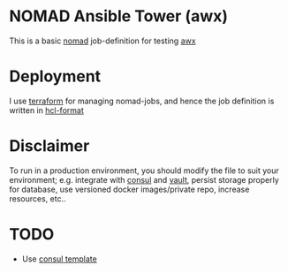 # NOMAD Ansible Tower (awx)
This is a basic [nomad](https://www.nomadproject.io/) job-definition for testing [awx](https://github.com/ansible/awx)

# Deployment
I use [terraform](https://terraform.io/) for managing nomad-jobs, and hence the job definition is written in
[hcl-format](https://github.com/hashicorp/hcl)

# Disclaimer
To run in a production environment, you should modify the file to suit your
environment; e.g. integrate with [consul](https://www.consul.io/) and
[vault](https://www.vaultproject.io), persist storage properly for database,
use versioned docker images/private repo, increase resources, etc..

# TODO
- Use [consul template](https://github.com/hashicorp/consul-template)
